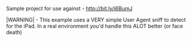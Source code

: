 Sample project for use against - http://bit.ly/i6BumJ

|WARNING| - This example uses a VERY simple User Agent sniff to detect for the iPad.  In a real environment you'd handle this ALOT better (or face death)